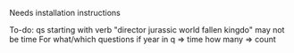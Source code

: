 Needs installation instructions

To-do:
qs starting with verb
"director jurassic world fallen kingdo" may not be time
For what/which questions
if year in q => time
how many => count
